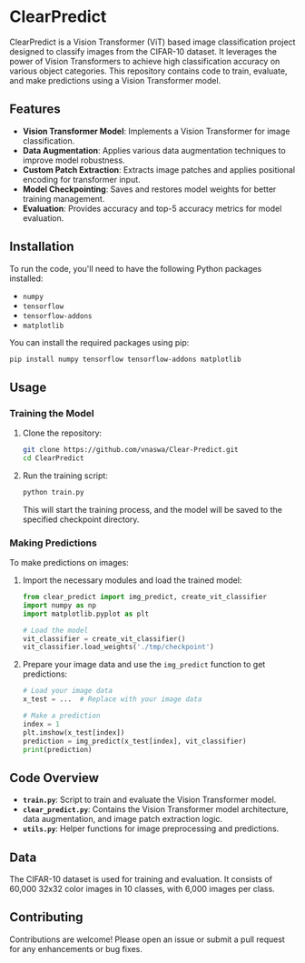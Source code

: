 # ClearPredict

ClearPredict is a Vision Transformer (ViT) based image classification project designed to classify images from the CIFAR-10 dataset. It leverages the power of Vision Transformers to achieve high classification accuracy on various object categories. This repository contains code to train, evaluate, and make predictions using a Vision Transformer model.

## Features

- **Vision Transformer Model**: Implements a Vision Transformer for image classification.
- **Data Augmentation**: Applies various data augmentation techniques to improve model robustness.
- **Custom Patch Extraction**: Extracts image patches and applies positional encoding for transformer input.
- **Model Checkpointing**: Saves and restores model weights for better training management.
- **Evaluation**: Provides accuracy and top-5 accuracy metrics for model evaluation.

## Installation

To run the code, you'll need to have the following Python packages installed:

- `numpy`
- `tensorflow`
- `tensorflow-addons`
- `matplotlib`

You can install the required packages using pip:

```bash
pip install numpy tensorflow tensorflow-addons matplotlib
```

## Usage

### Training the Model

1. Clone the repository:

    ```bash
    git clone https://github.com/vnaswa/Clear-Predict.git
    cd ClearPredict
    ```

2. Run the training script:

    ```bash
    python train.py
    ```

   This will start the training process, and the model will be saved to the specified checkpoint directory.

### Making Predictions

To make predictions on images:

1. Import the necessary modules and load the trained model:

    ```python
    from clear_predict import img_predict, create_vit_classifier
    import numpy as np
    import matplotlib.pyplot as plt

    # Load the model
    vit_classifier = create_vit_classifier()
    vit_classifier.load_weights('./tmp/checkpoint')
    ```

2. Prepare your image data and use the `img_predict` function to get predictions:

    ```python
    # Load your image data
    x_test = ...  # Replace with your image data

    # Make a prediction
    index = 1
    plt.imshow(x_test[index])
    prediction = img_predict(x_test[index], vit_classifier)
    print(prediction)
    ```

## Code Overview

- **`train.py`**: Script to train and evaluate the Vision Transformer model.
- **`clear_predict.py`**: Contains the Vision Transformer model architecture, data augmentation, and image patch extraction logic.
- **`utils.py`**: Helper functions for image preprocessing and predictions.

## Data

The CIFAR-10 dataset is used for training and evaluation. It consists of 60,000 32x32 color images in 10 classes, with 6,000 images per class.

## Contributing

Contributions are welcome! Please open an issue or submit a pull request for any enhancements or bug fixes.

